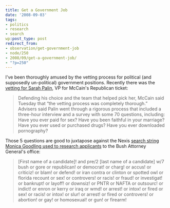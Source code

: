 ```yaml
---
title: Get a Government Job
date: '2008-09-03'
tags:
- politics
- research
- search
wp:post_type: post
redirect_from:
- observation/get-government-job
- node/250
- 2008/09/get-a-government-job/
- "?p=250"
---
```


I've been thoroughly amused by the vetting process for political (and supposedly un-political) government positions. Recently there was the [vetting for Sarah Palin](http://www.msnbc.msn.com/id/26527513/), VP for McCain's Republican ticket: 

> Defending his choice and the team that helped pick her, McCain said Tuesday that “the vetting process was completely thorough.” Advisers said Palin went through a rigorous process that included a three-hour interview and a survey with some 70 questions, including: Have you ever paid for sex? Have you been faithful in your marriage? Have you ever used or purchased drugs? Have you ever downloaded pornography?

Those 5 questions are good to juxtapose against the Nexis [search string Monica Goodling used to research applicants](http://blogs.usatoday.com/ondeadline/2008/07/report-former-j.html) to the Bush Attorney General's office: 

> [First name of a candidate]! and pre/2 [last name of a candidate] w/7 bush or gore or republican! or democrat! or charg! or accus! or criticiz! or blam! or defend! or iran contra or clinton or spotted owl or florida recount or sex! or controvers! or racis! or fraud! or investigat! or bankrupt! or layoff! or downsiz! or PNTR or NAFTA or outsourc! or indict! or enron or kerry or iraq or wmd! or arrest! or intox! or fired or sex! or racis! or intox! or slur! or arrest! or fired or controvers! or abortion! or gay! or homosexual! or gun! or firearm!
